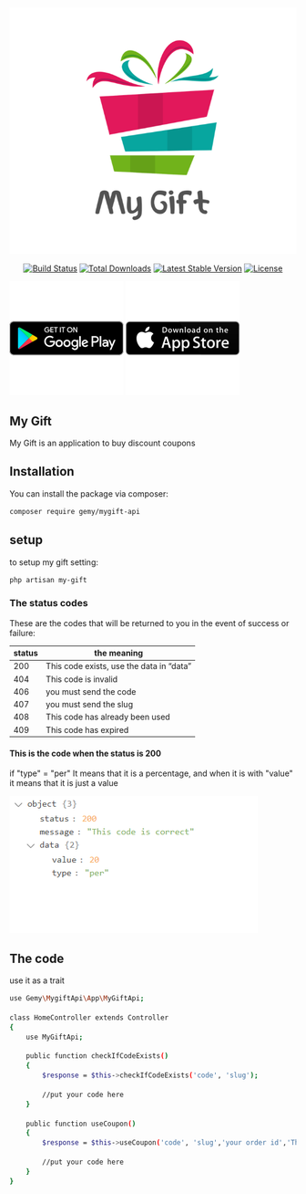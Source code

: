 <p align="center"><img src="logo.svg" alt="My gift logo"></p>

<p align="center">
<a href="https://github.com/mohamedgammal55/mygift-api/actions"><img src="https://github.com/laravel/framework/workflows/tests/badge.svg" alt="Build Status"></a>
<a href="https://packagist.org/packages/gemy/mygift-api"><img src="https://img.shields.io/packagist/dt/gemy/mygift-api" alt="Total Downloads"></a>
<a href="https://packagist.org/packages/gemy/mygift-api"><img src="https://img.shields.io/packagist/v/gemy/mygift-api" alt="Latest Stable Version"></a>
<a href="https://packagist.org/packages/gemy/mygift-api"><img src="https://img.shields.io/packagist/l/gemy/mygift-api" alt="License"></a>

<a href="#!"><img src="google-play.svg"  alt="app link on google play"></a>
<a href="#!"><img src="apple-store.svg"  alt="app link on apple store"></a>
</p>




## My Gift

My Gift is an application to buy discount coupons

## Installation

You can install the package via composer:

```bash
composer require gemy/mygift-api
```

## setup

to setup my gift setting:

```bash
php artisan my-gift
```



### The status codes

These are the codes that will be returned to you in the event of success or failure:

<table style="width:100%">
<thead>
  <tr>
    <th>        status             </th>
    <th>        the meaning             </th>
  </tr>
</thead>
<tbody>
<tr>
<td>200</td>
<td>This code exists, use the data in “data”</td>
</tr>
<tr>
<td>404</td>
<td>This code is invalid</td>
</tr>
<tr>
<td>406</td>
<td>you must send the code</td>
</tr>
<tr>
<td>407</td>
<td>you must send the slug</td>
</tr>
<tr>
<td>408</td>
<td>This code has already been used</td>
</tr>
<tr>
<td>409</td>
<td>This code has expired</td>
</tr>
</tbody>
</table>


#### This is the code when the status is 200

if "type" = "per" It means that it is a percentage, and when it is with "value" it means that it is just a value

<img src="response.png" alt="my gift response">


## The code

use it as a trait

```bash
use Gemy\MygiftApi\App\MyGiftApi;

class HomeController extends Controller
{
    use MyGiftApi;

    public function checkIfCodeExists()
    {
        $response = $this->checkIfCodeExists('code', 'slug');
        
        //put your code here
    }
    
    public function useCoupon()
    {
        $response = $this->useCoupon('code', 'slug','your order id','The discount value after the calculation');
        
        //put your code here
    }
}
```

